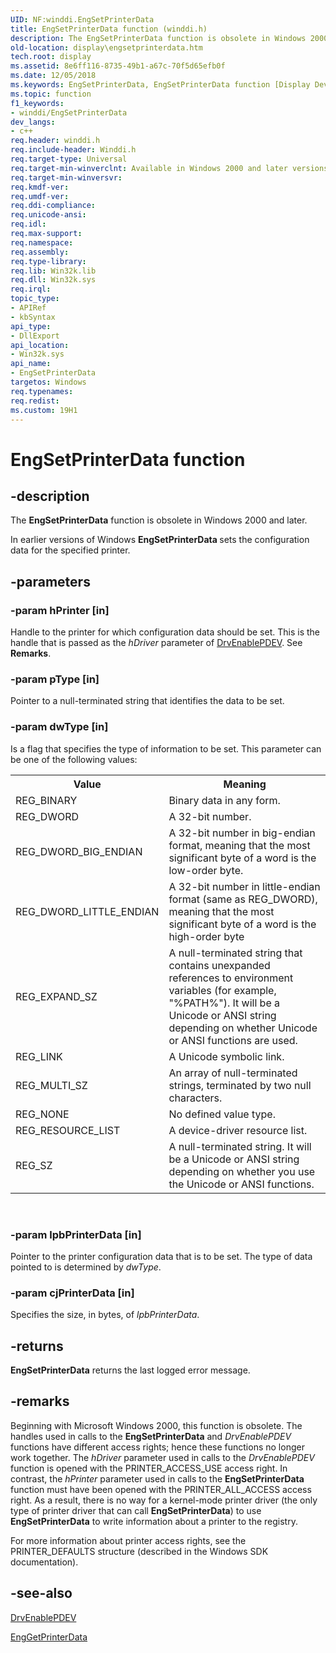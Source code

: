 ```yaml
---
UID: NF:winddi.EngSetPrinterData
title: EngSetPrinterData function (winddi.h)
description: The EngSetPrinterData function is obsolete in Windows 2000 and later. In earlier versions of Windows EngSetPrinterData sets the configuration data for the specified printer.
old-location: display\engsetprinterdata.htm
tech.root: display
ms.assetid: 8e6ff116-8735-49b1-a67c-70f5d65efb0f
ms.date: 12/05/2018
ms.keywords: EngSetPrinterData, EngSetPrinterData function [Display Devices], display.engsetprinterdata, gdifncs_5d3c9c7e-f688-4361-8aee-545c7244921a.xml, winddi/EngSetPrinterData
ms.topic: function
f1_keywords:
- winddi/EngSetPrinterData
dev_langs:
- c++
req.header: winddi.h
req.include-header: Winddi.h
req.target-type: Universal
req.target-min-winverclnt: Available in Windows 2000 and later versions of the Windows operating systems.
req.target-min-winversvr: 
req.kmdf-ver: 
req.umdf-ver: 
req.ddi-compliance: 
req.unicode-ansi: 
req.idl: 
req.max-support: 
req.namespace: 
req.assembly: 
req.type-library: 
req.lib: Win32k.lib
req.dll: Win32k.sys
req.irql: 
topic_type:
- APIRef
- kbSyntax
api_type:
- DllExport
api_location:
- Win32k.sys
api_name:
- EngSetPrinterData
targetos: Windows
req.typenames: 
req.redist: 
ms.custom: 19H1
---
```


# EngSetPrinterData function


## -description


The <b>EngSetPrinterData</b> function is obsolete in Windows 2000 and later. 

In earlier versions of Windows <b>EngSetPrinterData </b>sets the configuration data for the specified printer.


## -parameters




### -param hPrinter [in]

Handle to the printer for which configuration data should be set. This is the handle that is passed as the <i>hDriver</i> parameter of <a href="https://docs.microsoft.com/windows/desktop/api/winddi/nf-winddi-drvenablepdev">DrvEnablePDEV</a>. See <b>Remarks</b>.


### -param pType [in]

Pointer to a null-terminated string that identifies the data to be set.


### -param dwType [in]

Is a flag that specifies the type of information to be set. This parameter can be one of the following values:

<table>
<tr>
<th>Value</th>
<th>Meaning</th>
</tr>
<tr>
<td>
REG_BINARY

</td>
<td>
Binary data in any form.

</td>
</tr>
<tr>
<td>
REG_DWORD

</td>
<td>
A 32-bit number.

</td>
</tr>
<tr>
<td>
REG_DWORD_BIG_ENDIAN

</td>
<td>
A 32-bit number in big-endian format, meaning that the most significant byte of a word is the low-order byte.

</td>
</tr>
<tr>
<td>
REG_DWORD_LITTLE_ENDIAN

</td>
<td>
A 32-bit number in little-endian format (same as REG_DWORD), meaning that the most significant byte of a word is the high-order byte

</td>
</tr>
<tr>
<td>
REG_EXPAND_SZ

</td>
<td>
A null-terminated string that contains unexpanded references to environment variables (for example, "%PATH%"). It will be a Unicode or ANSI string depending on whether Unicode or ANSI functions are used.

</td>
</tr>
<tr>
<td>
REG_LINK

</td>
<td>
A Unicode symbolic link.

</td>
</tr>
<tr>
<td>
REG_MULTI_SZ

</td>
<td>
An array of null-terminated strings, terminated by two null characters.

</td>
</tr>
<tr>
<td>
REG_NONE

</td>
<td>
No defined value type.

</td>
</tr>
<tr>
<td>
REG_RESOURCE_LIST

</td>
<td>
A device-driver resource list.

</td>
</tr>
<tr>
<td>
REG_SZ

</td>
<td>
A null-terminated string. It will be a Unicode or ANSI string depending on whether you use the Unicode or ANSI functions.

</td>
</tr>
</table>
 


### -param lpbPrinterData [in]

Pointer to the printer configuration data that is to be set. The type of data pointed to is determined by <i>dwType</i>.


### -param cjPrinterData [in]

Specifies the size, in bytes, of <i>lpbPrinterData</i>.


## -returns



<b>EngSetPrinterData</b> returns the last logged error message.




## -remarks



Beginning with Microsoft Windows 2000, this function is obsolete. The handles used in calls to the <b>EngSetPrinterData</b> and <i>DrvEnablePDEV</i> functions have different access rights; hence these functions no longer work together. The <i>hDriver</i> parameter used in calls to the <i>DrvEnablePDEV</i> function is opened with the PRINTER_ACCESS_USE access right. In contrast, the <i>hPrinter</i> parameter used in calls to the <b>EngSetPrinterData</b> function must have been opened with the PRINTER_ALL_ACCESS access right. As a result, there is no way for a kernel-mode printer driver (the only type of printer driver that can call <b>EngSetPrinterData</b>) to use <b>EngSetPrinterData</b> to write information about a printer to the registry. 

For more information about printer access rights, see the PRINTER_DEFAULTS structure (described in the Windows SDK documentation). 




## -see-also




<a href="https://docs.microsoft.com/windows/desktop/api/winddi/nf-winddi-drvenablepdev">DrvEnablePDEV</a>



<a href="https://docs.microsoft.com/windows/desktop/api/winddi/nf-winddi-enggetprinterdata">EngGetPrinterData</a>
 

 

